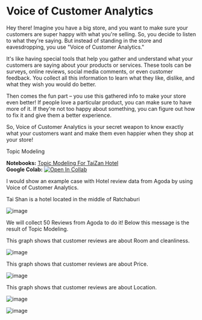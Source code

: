 # Voice of Customer Analytics

Hey there! Imagine you have a big store, and you want to make sure your customers are super happy with what you're selling. So, you decide to listen to what they're saying. But instead of standing in the store and eavesdropping, you use "Voice of Customer Analytics." 

It's like having special tools that help you gather and understand what your customers are saying about your products or services. These tools can be surveys, online reviews, social media comments, or even customer feedback. You collect all this information to learn what they like, dislike, and what they wish you would do better.

Then comes the fun part – you use this gathered info to make your store even better! If people love a particular product, you can make sure to have more of it. If they're not too happy about something, you can figure out how to fix it and give them a better experience.

So, Voice of Customer Analytics is your secret weapon to know exactly what your customers want and make them even happier when they shop at your store!

Topic Modeling

**Notebooks:** [Topic Modeling For TaiZan Hotel](./NLP_FOR_TAIZAN_HOTEL.ipynb)  
**Google Colab:** [![Open In Collab](https://colab.research.google.com/assets/colab-badge.svg)](https://github.com/Superbom99/MADT8101-SEMINAR-IN-ADVANCED-ANALYTICS/blob/d5cab1c1f169a8b09ea4acdb16bc334a9dad3e69/Workshop%206%20-%20Voice%20of%20Customer%20Analytics/NLP_FOR_TAIZAN_HOTEL.ipynb)

I would show an example case with Hotel review data from Agoda by using Voice of Customer Analytics.

Tai Shan is a hotel located in the middle of Ratchaburi

![image](https://github.com/Superbom99/MADT8101-SEMINAR-IN-ADVANCED-ANALYTICS/assets/123863768/303ac343-9e90-42f0-8c6c-957fff090db8)

We will collect 50 Reviews from Agoda to do it! Below this message is the result of Topic Modeling.

This graph shows that customer reviews are about Room and cleanliness.

![image](https://github.com/Superbom99/MADT8101-SEMINAR-IN-ADVANCED-ANALYTICS/assets/123863768/d95c227d-a7e5-48c9-99d0-92ef225f9a73)

This graph shows that customer reviews are about Price.

![image](https://github.com/Superbom99/MADT8101-SEMINAR-IN-ADVANCED-ANALYTICS/assets/123863768/7d40a40f-0fda-4d57-a465-67a49d1ae4ed)

This graph shows that customer reviews are about Location.

![image](https://github.com/Superbom99/MADT8101-SEMINAR-IN-ADVANCED-ANALYTICS/assets/123863768/e36d60ac-642b-4997-84f9-8e0d1e88e8f8)

![image](https://github.com/Superbom99/MADT8101-SEMINAR-IN-ADVANCED-ANALYTICS/assets/123863768/ed5b2185-ae3c-4f85-b1b5-d26b66b6e695)



